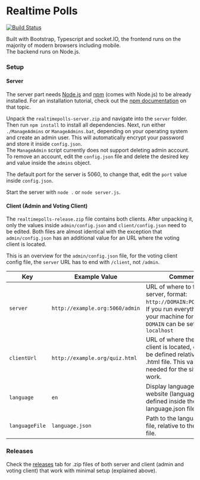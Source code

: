 # Realtime Polls

[![Build Status](https://travis-ci.org/g0ne/Realtime-Polls.svg?branch=master)](https://travis-ci.org/g0ne/Realtime-Polls)

Built with Bootstrap, Typescript and socket.IO, the frontend runs on the majority of modern browsers including mobile.  
The backend runs on Node.js.

### Setup

#### Server

The server part needs [Node.js](https://nodejs.org/) and [npm](https://www.npmjs.com/npm/open-source) (comes with Node.js) to be already installed. For an installation tutorial, check out the [npm documentation](https://docs.npmjs.com/getting-started/installing-node) on that topic.

Unpack the `realtimepolls-server.zip` and navigate into the `server` folder. Then run `npm install` to install all dependencies. Next, run either `./ManageAdmins` or `ManageAdmins.bat`, depending on your operating system and create an admin user. This will automatically encrypt your password and store it inside `config.json`.  
The `ManageAdmin` script currently does not support deleting admin account. To remove an account, edit the `config.json` file and delete the desired key and value inside the `admins` object.

The default port for the server is 5060, to change that, edit the `port` value inside `config.json`.

Start the server with `node .` or `node server.js`.

#### Client (Admin and Voting Client)

The `realtimepolls-release.zip` file contains both clients. After unpacking it, only the values inside `admin/config.json` and `client/config.json` need to be edited. Both files are almost identical with the exception that `admin/config.json` has an additional value for an URL where the voting client is located.


This is an overview for the `admin/config.json` file, for the voting client config file, the `server` URL has to end with `/client`, not `/admin`.

| Key            | Example Value                   | Comment                                                                                                                                                    |
|----------------|---------------------------------|------------------------------------------------------------------------------------------------------------------------------------------------------------|
| `server`       | `http://example.org:5060/admin` | URL of where to find the server, format: `http://DOMAIN:PORT/admin`. If you run everything on your machine for testing, `DOMAIN` can be set to `localhost` |
| `clientUrl`    | `http://example.org/quiz.html`  | URL of where the voting client is located, can also be defined relative to the .html file. This value is not needed for the site to work.                  |
| `language`     | `en`                            | Display language for the website (languages are defined inside the language.json file).                                                                    |
| `languageFile` | `language.json`                 | Path to the language.json file, relative to the .html file.                                                                                                |

### Releases

Check the [releases](releases/) tab for .zip files of both server and client (admin and voting client) that work with minimal setup (explained above).
